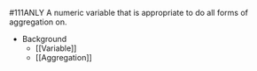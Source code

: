 #111ANLY 
A numeric variable that is appropriate to do all forms of aggregation on.

* Background
	* [[Variable]]
	* [[Aggregation]]